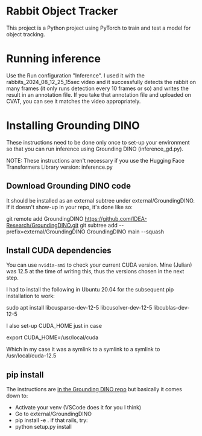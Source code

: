# Rabbit Object Tracker

This project is a Python project using PyTorch to train and test a model for object tracking.

# Running inference

Use the Run configuration "Inference".
I used it with the rabbits_2024_08_12_25_15sec video and it successfully detects the rabbit
on many frames (it only runs detection every 10 frames or so) and writes the result in an
annotation file. If you take that annotation file and uploaded on CVAT, you can see it matches
the video appropriately.

# Installing Grounding DINO

These instructions need to be done only once to set-up your environment so that you can run
inference using Grounding DINO (inference_gd.py).

NOTE: These instructions aren't necessary if you use the Hugging Face Transformers Library
version: inference.py

## Download Grounding DINO code

It should be installed as an external subtree under external/GroundingDINO.
If it doesn't show-up in your repo, it's done like so:

   git remote add GroundingDINO https://github.com/IDEA-Research/GroundingDINO.git
   git subtree add --prefix=external/GroundingDINO GroundingDINO main --squash

## Install CUDA dependencies

You can use `nvidia-smi` to check your current CUDA version. Mine (Julian) was 12.5
at the time of writing this, thus the versions chosen in the next step.

I had to install the following in Ubuntu 20.04 for the subsequent pip installation
to work:

   sudo apt install libcusparse-dev-12-5 libcusolver-dev-12-5 libcublas-dev-12-5

I also set-up CUDA_HOME just in case

   export CUDA_HOME=/usr/local/cuda

Which in my case it was a symlink to a symlink to a symlink to /usr/local/cuda-12.5

## pip install

The instructions are [in the Grounding DINO repo](https://github.com/IDEA-Research/GroundingDINO?tab=readme-ov-file#hammer_and_wrench-install)
but basically it comes down to:

 - Activate your venv (VSCode does it for you I think)
 - Go to external/GroundingDINO
 - pip install -e .
 if that rails, try:
 - python setup.py install